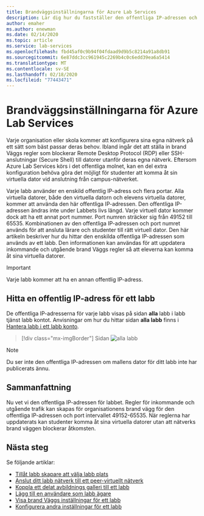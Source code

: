 ```yaml
---
title: Brandväggsinställningarna för Azure Lab Services
description: Lär dig hur du fastställer den offentliga IP-adressen och port nummer intervallet för virtuella datorer i ett labb så att information kan läggas till i brand Väggs regler.
author: emaher
ms.author: enewman
ms.date: 02/14/2020
ms.topic: article
ms.service: lab-services
ms.openlocfilehash: fbd45af0c9b94f04fdaad9d9b5c8214a91a8db91
ms.sourcegitcommit: 6e87ddc3cc961945c2269b4c0c6edd39ea6a5414
ms.translationtype: MT
ms.contentlocale: sv-SE
ms.lasthandoff: 02/18/2020
ms.locfileid: "77443471"
---
```

# <a name="firewall-settings-for-azure-lab-services"></a>Brandväggsinställningarna för Azure Lab Services

Varje organisation eller skola kommer att konfigurera sina egna nätverk på ett sätt som bäst passar deras behov.  Ibland ingår det att ställa in brand Väggs regler som blockerar Remote Desktop Protocol (RDP) eller SSH-anslutningar (Secure Shell) till datorer utanför deras egna nätverk.  Eftersom Azure Lab Services körs i det offentliga molnet, kan en del extra konfiguration behöva göra det möjligt för studenter att komma åt sin virtuella dator vid anslutning från campus-nätverket.

Varje labb använder en enskild offentlig IP-adress och flera portar.  Alla virtuella datorer, både den virtuella datorn och elevens virtuella datorer, kommer att använda den här offentliga IP-adressen.  Den offentliga IP-adressen ändras inte under Labbets livs längd.  Varje virtuell dator kommer dock att ha ett annat port nummer.  Port numren sträcker sig från 49152 till 65535.  Kombinationen av den offentliga IP-adressen och port numret används för att ansluta lärare och studenter till rätt virtuell dator.  Den här artikeln beskriver hur du hittar den enskilda offentliga IP-adressen som används av ett labb.  Den informationen kan användas för att uppdatera inkommande och utgående brand Väggs regler så att eleverna kan komma åt sina virtuella datorer.

>[!IMPORTANT]
>Varje labb kommer att ha en annan offentlig IP-adress.

## <a name="find-public-ip-for-a-lab"></a>Hitta en offentlig IP-adress för ett labb

De offentliga IP-adresserna för varje labb visas på sidan **alla** labb i labb tjänst labb kontot.  Anvisningar om hur du hittar sidan **alla labb** finns i [Hantera labb i ett labb konto](how-to-manage-lab-accounts.md#view-and-manage-labs-in-the-lab-account).  

> [!div class="mx-imgBorder"]
> Sidan ![alla labb](../media/how-to-configure-firewall-settings/all-labs-properties.png)

>[!NOTE]
>Du ser inte den offentliga IP-adressen om mallens dator för ditt labb inte har publicerats ännu.

## <a name="conclusion"></a>Sammanfattning

Nu vet vi den offentliga IP-adressen för labbet.  Regler för inkommande och utgående trafik kan skapas för organisationens brand vägg för den offentliga IP-adressen och port intervallet 49152-65535.  När reglerna har uppdaterats kan studenter komma åt sina virtuella datorer utan att nätverks brand väggen blockerar åtkomsten.

## <a name="next-steps"></a>Nästa steg
Se följande artiklar:

- [Tillåt labb skapare att välja labb plats](allow-lab-creator-pick-lab-location.md)
- [Anslut ditt labb nätverk till ett peer-virtuellt nätverk](how-to-connect-peer-virtual-network.md)
- [Koppla ett delat avbildnings galleri till ett labb](how-to-attach-detach-shared-image-gallery.md)
- [Lägg till en användare som labb ägare](how-to-add-user-lab-owner.md)
- [Visa brand Väggs inställningar för ett labb](how-to-configure-firewall-settings.md)
- [Konfigurera andra inställningar för ett labb](how-to-configure-lab-accounts.md)
